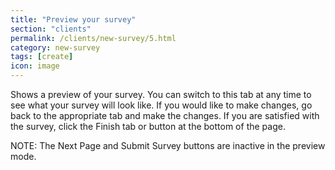 ```yaml
---
title: "Preview your survey"
section: "clients"
permalink: /clients/new-survey/5.html
category: new-survey
tags: [create]
icon: image
---
```


Shows a preview of your survey. You can switch to this tab at any time to see what your survey will look like. If you would like to make changes, go back to the appropriate tab and make the changes. If you are satisfied with the survey, click the Finish tab or button at the bottom of the page.

NOTE: The Next Page and Submit Survey buttons are inactive in the preview mode.
